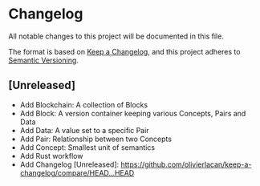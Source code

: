 # Changelog
All notable changes to this project will be documented in this file.

The format is based on [Keep a Changelog](https://keepachangelog.com/en/1.0.0/),
and this project adheres to [Semantic Versioning](https://semver.org/spec/v2.0.0.html).

## [Unreleased]
- Add Blockchain: A collection of Blocks
- Add Block: A version container keeping various Concepts, Pairs and Data 
- Add Data: A value set to a specific Pair 
- Add Pair: Relationship between two Concepts
- Add Concept:  Smallest unit of semantics
- Add Rust workflow
- Add Changelog
[Unreleased]: https://github.com/olivierlacan/keep-a-changelog/compare/HEAD...HEAD

